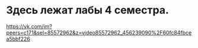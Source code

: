 # Здесь лежат лабы 4 семестра.
   https://vk.com/im?peers=c171&sel=85572962&z=video85572962_456239090%2F60fc84fbcea5bbf226
